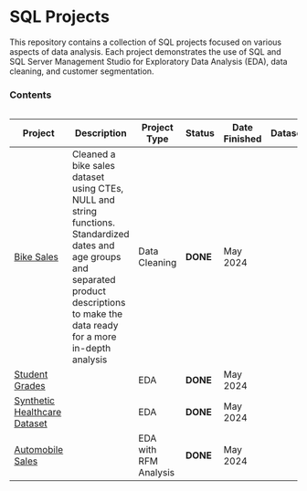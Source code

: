 <h1>SQL Projects</h1>

<p>This repository contains a collection of SQL projects focused on various aspects of data analysis. Each project demonstrates the use of SQL and SQL Server Management Studio for Exploratory Data Analysis (EDA), data cleaning, and customer segmentation.</p>

<h3>Contents</h3>

<div style="display: flex; justify-content: center;">
  <table>
    <thead>
      <tr>
        <th>Project</th>
        <th>Description</th>
        <th>Project Type</th>
        <th>Status</th>
        <th>Date Finished</th>
        <th>Dataset</th>
      </tr>
    </thead>
    <tbody>
      <tr>
        <td><a href="https://github.com/NhoryJames/SQL-Projects/blob/main/%5BDATA%20CLEANING%5D%20Bike%20Sales.sql">Bike Sales</a></td>
        <td>Cleaned a bike sales dataset using CTEs, NULL and string functions. Standardized dates and age groups and separated product descriptions to make the data ready for a more in-depth analysis </td>
        <td>Data Cleaning</td>
        <td><strong>DONE</strong></td>
        <td>May 2024</td>
        <td></td>
      </tr>
      <tr>
        <td><a href="https://github.com/NhoryJames/SQL-Projects/blob/main/%5BEDA%5D%20Student%20Grades.sql">Student Grades</a></td>
        <td></td>
        <td>EDA</td>
        <td><strong>DONE</strong></td>
        <td>May 2024</td>
        <td></td>
      </tr>
      <tr>
        <td><a href="https://github.com/NhoryJames/SQL-Projects/blob/main/%5BEDA%5D%20Synthetic%20Healthcare%20Dataset.sql">Synthetic Healthcare Dataset</a></td>
        <td></td>
        <td>EDA</td>
        <td><strong>DONE</strong></td>
        <td>May 2024</td>
        <td></td>
      </tr>
      <tr>
        <td><a href="https://github.com/NhoryJames/SQL-Projects/blob/main/%5BRFM%20Analysis%5D%20Automobile%20Sales.sql">Automobile Sales</a></td>
        <td></td>
        <td>EDA with RFM Analysis</td>
        <td><strong>DONE</strong></td>
        <td>May 2024</td>
        <td></td>
      </tr>
    </tbody>
  </table>
</div>
